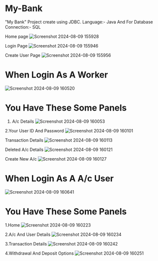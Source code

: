# My-Bank
"My Bank" Project create using JDBC. Language:- Java And For Database Connection:- SQL

Home page
![Screenshot 2024-08-09 155928](https://github.com/user-attachments/assets/7c9c9943-21ed-48b3-9860-a41133e5a28e)

Login Page
![Screenshot 2024-08-09 155946](https://github.com/user-attachments/assets/c1306e75-765d-4269-bcae-9248c8e7c2c8)

Create User Page
![Screenshot 2024-08-09 155956](https://github.com/user-attachments/assets/be6c9c15-f76d-439b-a706-01b4a69deca4)

# When Login As A Worker
![Screenshot 2024-08-09 160520](https://github.com/user-attachments/assets/721ac209-7a59-4780-ab4c-248877e0fcb9)

# You Have These Some Panels
1. A/c Details
![Screenshot 2024-08-09 160053](https://github.com/user-attachments/assets/d1fefcd2-e9a5-4e6d-bf68-3efa51c020ef)

2.Your User ID And Password
![Screenshot 2024-08-09 160101](https://github.com/user-attachments/assets/88b9bf64-1897-4655-a120-9f5062eace9a)

Transaction Details 
![Screenshot 2024-08-09 160113](https://github.com/user-attachments/assets/5a8f2771-b781-489d-9e35-2b2e90996f73)

Deleted A/c Details
![Screenshot 2024-08-09 160121](https://github.com/user-attachments/assets/61bd7541-9f29-4851-a803-6a6fa77bad72)

Create New A/c
![Screenshot 2024-08-09 160127](https://github.com/user-attachments/assets/46a43e82-bb57-421f-8bf7-3e73a2f0c140)

# When Login As A A/c User
![Screenshot 2024-08-09 160641](https://github.com/user-attachments/assets/b5ac48a8-47fe-4fa7-a535-c6ab654b4c8f)

# You Have These Some Panels
1.Home
![Screenshot 2024-08-09 160223](https://github.com/user-attachments/assets/e2271766-cb27-4bb0-90fe-8eeaf8f0e514)

2.A/c And User Details
![Screenshot 2024-08-09 160234](https://github.com/user-attachments/assets/a1dc2be6-aa4c-4b7f-9837-3a0f44f59b99)

3.Transaction Details
![Screenshot 2024-08-09 160242](https://github.com/user-attachments/assets/b1ffaedf-a754-4bc4-b7a2-ec1adc889e3d)

4.Withdrawal And Deposit Options
![Screenshot 2024-08-09 160251](https://github.com/user-attachments/assets/599fd387-6ea5-4e38-997f-cb5301542d9c)


 
